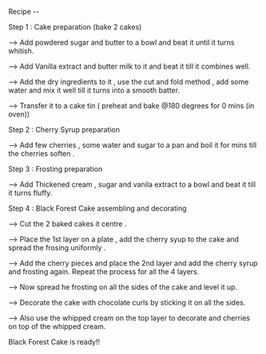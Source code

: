 Recipe --

Step 1 : Cake preparation (bake 2 cakes)

--> Add powdered sugar and butter to a bowl and beat it until it turns whitish.

--> Add Vanilla extract and butter milk to it and beat it till it combines well.

--> Add the dry ingredients to it , use the cut and fold  method , add some water and mix it well till it turns into a smooth batter.

-->  Transfer it to a cake tin ( preheat and bake @180 degrees for 0 mins (in oven))

Step 2 : Cherry Syrup preparation

-->  Add few cherries , some water and sugar to a pan and boil it for  mins till the cherries soften .

Step 3 : Frosting preparation 

--> Add Thickened cream , sugar and vanila extract to a bowl and beat it till it turns fluffy.

Step 4 : Black Forest Cake assembling and decorating 

-->  Cut the 2 baked cakes it centre .

--> Place the 1st layer on a plate , add  the cherry syup to the cake and spread the frosing uniformly .

-->  Add the cherry pieces and place the 2nd layer and add the cherry syrup and frosting again. Repeat the process for all the 4 layers.

--> Now spread he frosting on all the sides of the cake and level it up.

--> Decorate the cake with chocolate curls by sticking it on all the sides.

--> Also use the whipped cream on the top layer to decorate and cherries on top of the whipped cream.

Black Forest Cake is ready!!


